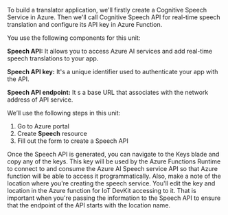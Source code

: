 To build a translator application, we'll firstly create a Cognitive Speech Service in Azure. Then we'll call Cognitive Speech API for real-time speech translation and configure its API key in Azure Function.

You use the following components for this unit: 

**Speech API:** It allows you to access Azure AI services and add real-time speech translations to your app.

**Speech API key:** It's a unique identifier used to authenticate your app with the API.

**Speech API endpoint:** It s a base URL that associates with the network address of API service. 

We’ll use the following steps in this unit:

1.  Go to Azure portal
2.  Create **Speech** resource
3.  Fill out the form to create a Speech API

Once the Speech API is generated, you can navigate to the Keys blade and copy any of the keys. This key will be used by the Azure Functions Runtime to connect to and consume the Azure AI Speech service API so that Azure function will be able to access it programmatically. Also, make a note of the location where you're creating the speech service. You'll edit the key and location in the Azure function for IoT DevKit accessing to it. That is important when you're passing the information to the Speech API to ensure that the endpoint of the API starts with the location name.
